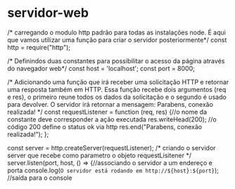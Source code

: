 # servidor-web
/* carregando o modulo http padrão para todas as instalações node.
É aqui que vamos utilizar uma função para criar o servidor posteriormente*/
const http = require("http");

/*
Definindos duas constantes para possibilitar o acesso da página através do navegador web*/
const host = 'localhost';
const port = 8000;

/*
Adicionando uma função que irá receber uma solicitação HTTP e retornar uma resposta também em HTTP.
Essa função recebe dois argumentos (req e res), o primeiro reune todos os dados da solicitação e o 
segundo é usado para devolver. O servidor irá retornar a mensagem: Parabens, conexão realizada!
*/
const requestListener = function (req, res) {//o nome da constante deve corresponder a ação executada
    res.writeHead(200); //o código 200 define o status ok via http
    res.end("Parabens, conexão realizada!");
};

const server = http.createServer(requestListener); /* criando o servidor server que recebe como parametro
o objeto requestLisitener
 */
server.listen(port, host, () => {//associando o servidor a um endereço e porta
    console.log(`O servidor está rodando em http://${host}:${port}`); //saída para o console
